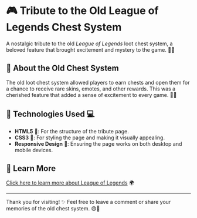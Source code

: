# 🎮 **Tribute to the Old League of Legends Chest System** 

A nostalgic tribute to the old *League of Legends* loot chest system, a beloved feature that brought excitement and mystery to the game. 💎✨

## 📜 **About the Old Chest System**
The old loot chest system allowed players to earn chests and open them for a chance to receive rare skins, emotes, and other rewards. This was a cherished feature that added a sense of excitement to every game. 🎉💥

## 🔧 **Technologies Used** 💻
- **HTML5** 📝: For the structure of the tribute page.
- **CSS3** 🎨: For styling the page and making it visually appealing.
- **Responsive Design** 📱: Ensuring the page works on both desktop and mobile devices.
  
## 🔗 **Learn More**
[Click here to learn more about League of Legends](https://www.leagueoflegends.com) 🌍

---

Thank you for visiting! ✨ Feel free to leave a comment or share your memories of the old chest system. 😄💬
